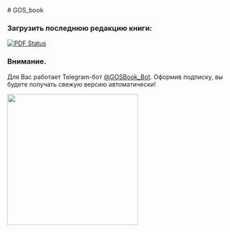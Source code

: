 ﻿﻿# GOS_book

### Загрузить последнюю редакцию книги: 

[![PDF Status](http://mult-masha-i-medved.ru/kcaptcha/masha.png)](http://latex.aslushnikov.com/compile?git=https://github.com/DidenkoAndre/GOS_book&target=_main.tex)

### Внимание.

Для Вас работает Telegram-бот [@GOSBook\_Bot](https://t.me/GOSBook_Bot). Оформив подписку, вы будете получать свежую версию автоматически!

[<img src="https://upload.wikimedia.org/wikipedia/commons/thumb/8/82/Telegram_logo.svg/600px-Telegram_logo.svg.png" width="300" height="300" />](https://t.me/GOSBook_Bot)



